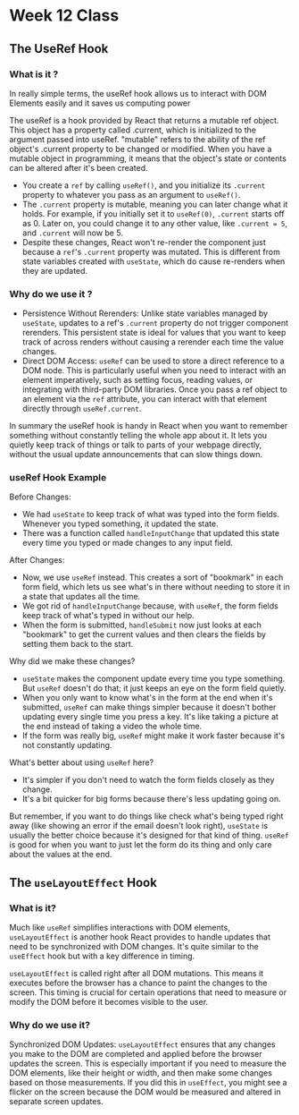 # Week 12 Class

## The UseRef Hook

### What is it ?

In really simple terms, the useRef hook allows us to interact with DOM Elements easily and it saves us computing power

The useRef is a hook provided by React that returns a mutable ref object. This object has a property called .current, which is initialized to the argument passed into useRef. "mutable" refers to the ability of the ref object's .current property to be changed or modified. When you have a mutable object in programming, it means that the object's state or contents can be altered after it's been created.

- You create a `ref` by calling `useRef()`, and you initialize its `.current` property to whatever you pass as an argument to `useRef()`.
- The `.current` property is mutable, meaning you can later change what it holds. For example, if you initially set it to `useRef(0)`, `.current` starts off as 0. Later on, you could change it to any other value, like `.current = 5`, and `.current` will now be 5.
- Despite these changes, React won't re-render the component just because a `ref`'s `.current` property was mutated. This is different from state variables created with `useState`, which do cause re-renders when they are updated.

### Why do we use it ?

- Persistence Without Rerenders: Unlike state variables managed by `useState`, updates to a ref's `.current` property do not trigger component rerenders. This persistent state is ideal for values that you want to keep track of across renders without causing a rerender each time the value changes.
- Direct DOM Access: `useRef` can be used to store a direct reference to a DOM node. This is particularly useful when you need to interact with an element imperatively, such as setting focus, reading values, or integrating with third-party DOM libraries. Once you pass a ref object to an element via the `ref` attribute, you can interact with that element directly through `useRef.current`.

In summary the useRef hook is handy in React when you want to remember something without constantly telling the whole app about it. It lets you quietly keep track of things or talk to parts of your webpage directly, without the usual update announcements that can slow things down.

### useRef Hook Example

Before Changes:

- We had `useState` to keep track of what was typed into the form fields. Whenever you typed something, it updated the state.
- There was a function called `handleInputChange` that updated this state every time you typed or made changes to any input field.

After Changes:

- Now, we use `useRef` instead. This creates a sort of "bookmark" in each form field, which lets us see what's in there without needing to store it in a state that updates all the time.
- We got rid of `handleInputChange` because, with `useRef`, the form fields keep track of what's typed in without our help.
- When the form is submitted, `handleSubmit` now just looks at each "bookmark" to get the current values and then clears the fields by setting them back to the start.

Why did we make these changes?

- `useState` makes the component update every time you type something. But `useRef` doesn't do that; it just keeps an eye on the form field quietly.
- When you only want to know what's in the form at the end when it's submitted, `useRef` can make things simpler because it doesn't bother updating every single time you press a key. It's like taking a picture at the end instead of taking a video the whole time.
- If the form was really big, `useRef` might make it work faster because it's not constantly updating.

What's better about using `useRef` here?

- It's simpler if you don't need to watch the form fields closely as they change.
- It's a bit quicker for big forms because there's less updating going on.

But remember, if you want to do things like check what's being typed right away (like showing an error if the email doesn't look right), `useState` is usually the better choice because it's designed for that kind of thing. `useRef` is good for when you want to just let the form do its thing and only care about the values at the end.

## The `useLayoutEffect` Hook

### What is it?

Much like `useRef` simplifies interactions with DOM elements, `useLayoutEffect` is another hook React provides to handle updates that need to be synchronized with DOM changes. It's quite similar to the `useEffect` hook but with a key difference in timing.

`useLayoutEffect` is called right after all DOM mutations. This means it executes before the browser has a chance to paint the changes to the screen. This timing is crucial for certain operations that need to measure or modify the DOM before it becomes visible to the user.

### Why do we use it?

Synchronized DOM Updates: `useLayoutEffect` ensures that any changes you make to the DOM are completed and applied before the browser updates the screen. This is especially important if you need to measure the DOM elements, like their height or width, and then make some changes based on those measurements. If you did this in `useEffect`, you might see a flicker on the screen because the DOM would be measured and altered in separate screen updates.
